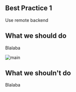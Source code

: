 Best Practice 1
------------
Use remote backend

What we should do
------------
Blalaba

![main](main-jdld.tfvars)

What we shouln't do
------------
Blalaba
